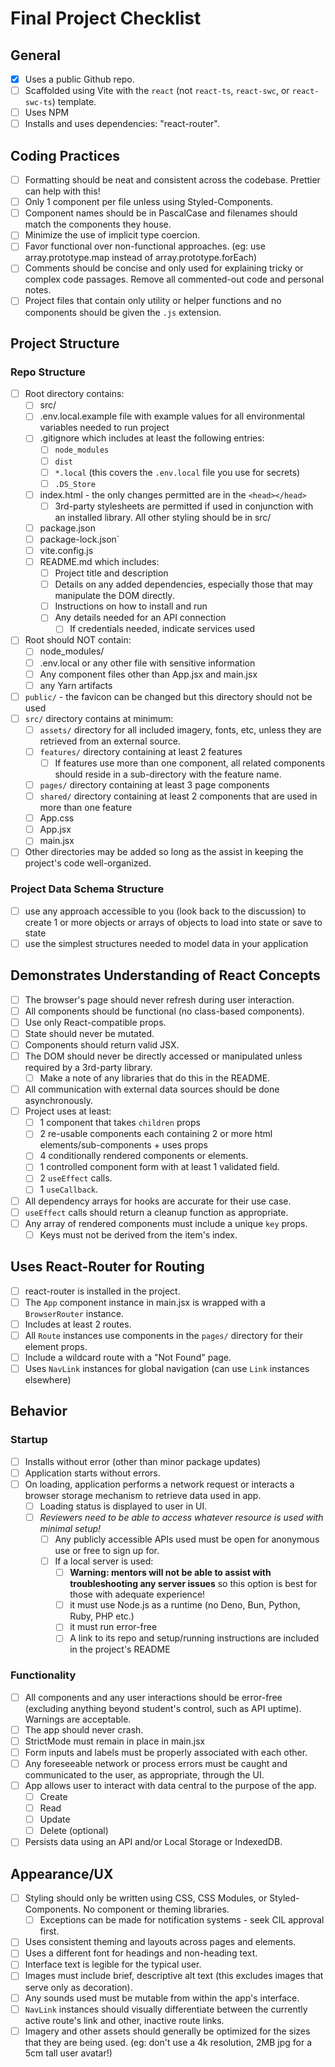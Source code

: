 # Final Project Checklist

## General

- [x] Uses a public Github repo.
- [ ] Scaffolded using Vite with the `react` (not `react-ts`, `react-swc`, or `react-swc-ts`) template.
- [ ] Uses NPM
- [ ] Installs and uses dependencies: "react-router".

## Coding Practices

- [ ] Formatting should be neat and consistent across the codebase. Prettier can help with this!
- [ ] Only 1 component per file unless using Styled-Components.
- [ ] Component names should be in PascalCase and filenames should match the components they house.
- [ ] Minimize the use of implicit type coercion.
- [ ] Favor functional over non-functional approaches. (eg: use array.prototype.map instead of array.prototype.forEach)
- [ ] Comments should be concise and only used for explaining tricky or complex code passages. Remove all commented-out code and personal notes.
- [ ] Project files that contain only utility or helper functions and no components should be given the `.js` extension.

## Project Structure

### Repo Structure

- [ ] Root directory contains:
  - [ ] src/
  - [ ] .env.local.example file with example values for all environmental variables needed to run project
  - [ ] .gitignore which includes at least the following entries:
    - [ ] `node_modules`
    - [ ] `dist`
    - [ ] `*.local` (this covers the `.env.local` file you use for secrets)
    - [ ] `.DS_Store`
  - [ ] index.html - the only changes permitted are in the `<head></head>`
    - [ ] 3rd-party stylesheets are permitted if used in conjunction with an installed library. All other styling should be in src/
  - [ ] package.json
  - [ ] package-lock.json`
  - [ ] vite.config.js
  - [ ] README.md which includes:
    - [ ] Project title and description
    - [ ] Details on any added dependencies, especially those that may manipulate the DOM directly.
    - [ ] Instructions on how to install and run
    - [ ] Any details needed for an API connection
      - [ ] If credentials needed, indicate services used
- [ ] Root should NOT contain:
  - [ ] node_modules/
  - [ ] .env.local or any other file with sensitive information
  - [ ] Any component files other than App.jsx and main.jsx
  - [ ] any Yarn artifacts
- [ ] `public/` - the favicon can be changed but this directory should not be used
- [ ] `src/` directory contains at minimum:
  - [ ] `assets/` directory for all included imagery, fonts, etc, unless they are retrieved from an external source.
  - [ ] `features/` directory containing at least 2 features
    - [ ] If features use more than one component, all related components should reside in a sub-directory with the feature name.
  - [ ] `pages/` directory containing at least 3 page components
  - [ ] `shared/` directory containing at least 2 components that are used in more than one feature
  - [ ] App.css
  - [ ] App.jsx
  - [ ] main.jsx
- [ ] Other directories may be added so long as the assist in keeping the project's code well-organized.

### Project Data Schema Structure

- [ ] use any approach accessible to you (look back to the discussion) to create 1 or more objects or arrays of objects to load into state or save to state
- [ ] use the simplest structures needed to model data in your application

## Demonstrates Understanding of React Concepts

- [ ] The browser's page should never refresh during user interaction.
- [ ] All components should be functional (no class-based components).
- [ ] Use only React-compatible props.
- [ ] State should never be mutated.
- [ ] Components should return valid JSX.
- [ ] The DOM should never be directly accessed or manipulated unless required by a 3rd-party library.
  - [ ] Make a note of any libraries that do this in the README.
- [ ] All communication with external data sources should be done asynchronously.
- [ ] Project uses at least:
  - [ ] 1 component that takes `children` props
  - [ ] 2 re-usable components each containing 2 or more html elements/sub-components + uses props
  - [ ] 4 conditionally rendered components or elements.
  - [ ] 1 controlled component form with at least 1 validated field.
  - [ ] 2 `useEffect` calls.
  - [ ] 1 `useCallback`.
- [ ] All dependency arrays for hooks are accurate for their use case.
- [ ] `useEffect` calls should return a cleanup function as appropriate.
- [ ] Any array of rendered components must include a unique `key` props.
  - [ ] Keys must not be derived from the item's index.

## Uses React-Router for Routing

- [ ] react-router is installed in the project.
- [ ] The `App` component instance in main.jsx is wrapped with a `BrowserRouter` instance.
- [ ] Includes at least 2 routes.
- [ ] All `Route` instances use components in the `pages/` directory for their element props.
- [ ] Include a wildcard route with a "Not Found" page.
- [ ] Uses `NavLink` instances for global navigation (can use `Link` instances elsewhere)

## Behavior

### Startup

- [ ] Installs without error (other than minor package updates)
- [ ] Application starts without errors.
- [ ] On loading, application performs a network request or interacts a browser storage mechanism to retrieve data used in app.
  - [ ] Loading status is displayed to user in UI.
  - [ ] *Reviewers need to be able to access whatever resource is used with minimal setup!*
    - [ ] Any publicly accessible APIs used must be open for anonymous use or free to sign up for.
    - [ ] If a local server is used:
      - [ ] **Warning: mentors will not be able to assist with troubleshooting any server issues** so this option is best for those with adequate experience!
      - [ ] it must use Node.js as a runtime (no Deno, Bun, Python, Ruby, PHP etc.)
      - [ ] it must run error-free
      - [ ] A link to its repo and setup/running instructions are included in the project's README

### Functionality

- [ ] All components and any user interactions should be error-free (excluding anything beyond student's control, such as API uptime). Warnings are acceptable.
- [ ] The app should never crash.
- [ ] StrictMode must remain in place in main.jsx
- [ ] Form inputs and labels must be properly associated with each other.
- [ ] Any foreseeable network or process errors must be caught and communicated to the user, as appropriate, through the UI.
- [ ] App allows user to interact with data central to the purpose of the app.
  - [ ] Create
  - [ ] Read
  - [ ] Update
  - [ ] Delete (optional)
- [ ] Persists data using an API and/or Local Storage or IndexedDB.

## Appearance/UX

- [ ] Styling should only be written using CSS, CSS Modules, or Styled-Components. No component or theming libraries.
  - [ ] Exceptions can be made for notification systems - seek CIL approval first.
- [ ] Uses consistent theming and layouts across pages and elements.
- [ ] Uses a different font for headings and non-heading text.
- [ ] Interface text is legible for the typical user.
- [ ] Images must include brief, descriptive alt text (this excludes images that serve only as decoration).
- [ ] Any sounds used must be mutable from within the app's interface.
- [ ] `NavLink` instances should visually differentiate between the currently active route's link and other, inactive route links.
- [ ] Imagery and other assets should generally be optimized for the sizes that they are being used. (eg: don't use a 4k resolution, 2MB jpg for a 5cm tall user avatar!)
